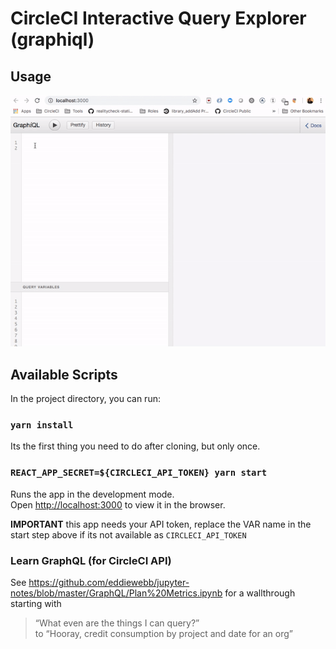# CircleCI Interactive Query Explorer (graphiql)

## Usage

![Gif showing the autocomplete querying](/assets/self.query)



## Available Scripts

In the project directory, you can run:

### `yarn install`

Its the first thing you need to do after cloning, but only once.

### `REACT_APP_SECRET=${CIRCLECI_API_TOKEN} yarn start`

Runs the app in the development mode.<br>
Open [http://localhost:3000](http://localhost:3000) to view it in the browser.


**IMPORTANT** this app needs your API token, replace the VAR name in the start step above if its not available as `CIRCLECI_API_TOKEN`


### Learn GraphQL (for CircleCI API)

See https://github.com/eddiewebb/jupyter-notes/blob/master/GraphQL/Plan%20Metrics.ipynb for a wallthrough starting with 

> “What even are the things I can query?”  
to 
> “Hooray, credit consumption by project and date for an org”